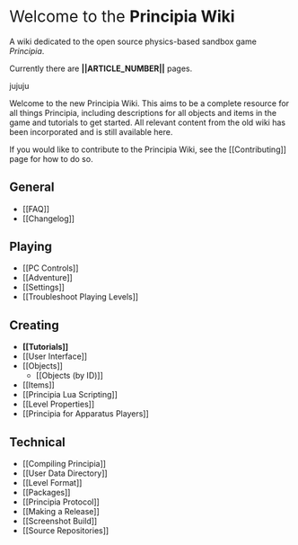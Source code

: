 <div class="wikibox center">
	<h1 style="border-bottom:0;font-weight:normal;margin-top:15px">Welcome to the <strong>Principia Wiki</strong></h1>
	<p>A wiki dedicated to the open source physics-based sandbox game <em>Principia</em>.</p>
	<p>Currently there are <strong>||ARTICLE_NUMBER||</strong> pages.</p>
</div>

jujuju

Welcome to the new Principia Wiki. This aims to be a complete resource for all things Principia, including descriptions for all objects and items in the game and tutorials to get started. All relevant content from the old wiki has been incorporated and is still available here.

If you would like to contribute to the Principia Wiki, see the [[Contributing]] page for how to do so.

## General
- [[FAQ]]
- [[Changelog]]

## Playing
- [[PC Controls]]
- [[Adventure]]
- [[Settings]]
- [[Troubleshoot Playing Levels]]

## Creating
- **[[Tutorials]]**
- [[User Interface]]
- [[Objects]]
	- [[Objects (by ID)]]
- [[Items]]
- [[Principia Lua Scripting]]
- [[Level Properties]]
- [[Principia for Apparatus Players]]

## Technical
- [[Compiling Principia]]
- [[User Data Directory]]
- [[Level Format]]
- [[Packages]]
- [[Principia Protocol]]
- [[Making a Release]]
- [[Screenshot Build]]
- [[Source Repositories]]
